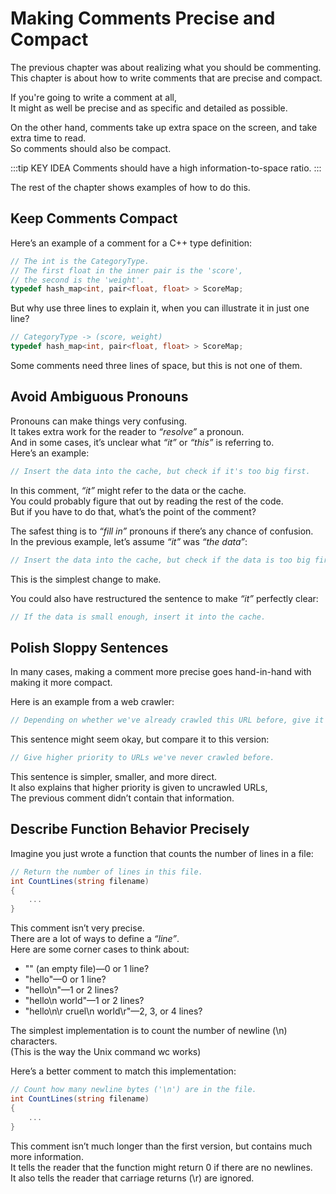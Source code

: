 # Making Comments Precise and Compact

The previous chapter was about realizing what you should be commenting.  
This chapter is about how to write comments that are precise and compact.

If you're going to write a comment at all,  
It might as well be precise and as specific and detailed as possible.

On the other hand, comments take up extra space on the screen, and take extra time to read.  
So comments should also be compact.

:::tip KEY IDEA
Comments should have a high information-to-space ratio.
:::

The rest of the chapter shows examples of how to do this.

## Keep Comments Compact

Here’s an example of a comment for a C++ type definition:

```c++
// The int is the CategoryType.
// The first float in the inner pair is the 'score',
// the second is the 'weight'.
typedef hash_map<int, pair<float, float> > ScoreMap;
```

But why use three lines to explain it, when you can illustrate it in just one line?

```c++
// CategoryType -> (score, weight)
typedef hash_map<int, pair<float, float> > ScoreMap;
```

Some comments need three lines of space, but this is not one of them.

## Avoid Ambiguous Pronouns

Pronouns can make things very confusing.  
It takes extra work for the reader to _“resolve”_ a pronoun.  
And in some cases, it’s unclear what _“it”_ or _“this”_ is referring to.  
Here’s an example:

```cs
// Insert the data into the cache, but check if it's too big first.
```

In this comment, _“it”_ might refer to the data or the cache.  
You could probably figure that out by reading the rest of the code.  
But if you have to do that, what’s the point of the comment?

The safest thing is to _“fill in”_ pronouns if there’s any chance of confusion.  
In the previous example, let’s assume _“it”_ was _“the data”_:

```cs
// Insert the data into the cache, but check if the data is too big first.
```

This is the simplest change to make.

You could also have restructured the sentence to make _“it”_ perfectly clear:

```cs
// If the data is small enough, insert it into the cache.
```

## Polish Sloppy Sentences

In many cases, making a comment more precise goes hand-in-hand with making it more compact.

Here is an example from a web crawler:

```cs
// Depending on whether we've already crawled this URL before, give it a different priority.
```

This sentence might seem okay, but compare it to this version:

```cs
// Give higher priority to URLs we've never crawled before.
```

This sentence is simpler, smaller, and more direct.  
It also explains that higher priority is given to uncrawled URLs,  
The previous comment didn’t contain that information.

## Describe Function Behavior Precisely

Imagine you just wrote a function that counts the number of lines in a file:

```cs
// Return the number of lines in this file.
int CountLines(string filename)
{
    ...
}
```

This comment isn’t very precise.  
There are a lot of ways to define a _“line”_.  
Here are some corner cases to think about:

- "" (an empty file)—0 or 1 line?
- "hello"—0 or 1 line?
- "hello\n"—1 or 2 lines?
- "hello\n world"—1 or 2 lines?
- "hello\n\r cruel\n world\r"—2, 3, or 4 lines?

The simplest implementation is to count the number of newline (\n) characters.  
(This is the way the Unix command wc works)

Here’s a better comment to match this implementation:

```cs
// Count how many newline bytes ('\n') are in the file.
int CountLines(string filename)
{
    ...
}
```

This comment isn’t much longer than the first version, but contains much more information.  
It tells the reader that the function might return 0 if there are no newlines.  
It also tells the reader that carriage returns (\r) are ignored.
